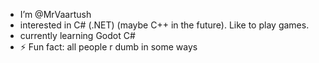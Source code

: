 - I’m @MrVaartush
- interested in C# (.NET) (maybe C++ in the future). Like to play games.
- currently learning Godot C#
- ⚡ Fun fact: all people r dumb in some ways

<!---
MrVaartush/MrVaartush is a ✨ special ✨ repository because its `README.md` (this file) appears on your GitHub profile.
You can click the Preview link to take a look at your changes.
--->
